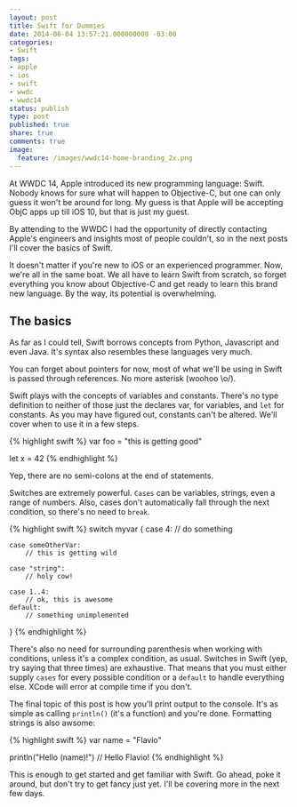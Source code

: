 ```yaml
---
layout: post
title: Swift for Dummies
date: 2014-06-04 13:57:21.000000000 -03:00
categories:
- Swift
tags:
- apple
- ios
- swift
- wwdc
- wwdc14
status: publish
type: post
published: true
share: true
comments: true
image:
  feature: /images/wwdc14-home-branding_2x.png
---
```


At WWDC 14, Apple introduced its new programming language: Swift. Nobody knows
for sure what will happen to Objective-C, but one can only guess it won't be
around for long. My guess is that Apple will be accepting ObjC apps up till iOS
10, but that is just my guest.

<!-- more -->

By attending to the WWDC I had the opportunity of directly contacting Apple's
engineers and insights most of people couldn't, so in the next posts I'll cover
the basics of Swift.

It doesn't matter if you're new to iOS or an experienced programmer. Now, we're
all in the same boat. We all have to learn Swift from scratch, so forget
everything you know about Objective-C and get ready to learn this brand new
language. By the way, its potential is overwhelming.

## The basics

As far as I could tell, Swift borrows concepts from Python, Javascript and even
Java. It's syntax also resembles these languages very much.

You can forget about pointers for now, most of what we'll be using in Swift is
passed through references. No more asterisk (woohoo \o/).

Swift plays with the concepts of variables and constants. There's no type
definition to neither of those just the declares var, for variables, and `let`
for constants. As you may have figured out, constants can't be altered. We'll
cover when to use it in a few steps.

{% highlight swift %}
var foo = "this is getting good"

let x = 42
{% endhighlight %}

Yep, there are no semi-colons at the end of statements.

Switches are extremely powerful. `Cases` can be variables, strings, even a range
 of numbers. Also, cases don't automatically fall through the next condition, so
  there's no need to `break`.

{% highlight swift %}
switch myvar {
    case 4:
        // do something

    case someOtherVar:
        // this is getting wild

    case "string":
        // holy cow!

    case 1..4:
        // ok, this is awesome
    default:
        // something unimplemented
}
{% endhighlight %}

There's also no need for surrounding parenthesis when working with conditions,
unless it's a complex condition, as usual. Switches in Swift (yep, try saying
that three times) are exhaustive. That means that you must either supply `cases`
for every possible condition or a `default` to handle everything else.
XCode will error at compile time if you don't.

The final topic of this post is how you'll print output to the console. It's as
simple as calling `println()` (it's a function) and you're done.
Formatting strings is also awsome:

{% highlight swift %}
var name = "Flavio"

println("Hello \(name)!")
// Hello Flavio!
{% endhighlight %}

This is enough to get started and get familiar with Swift. Go ahead, poke it
around, but don't try to get fancy just yet. I'll be covering more in the next
few days.
